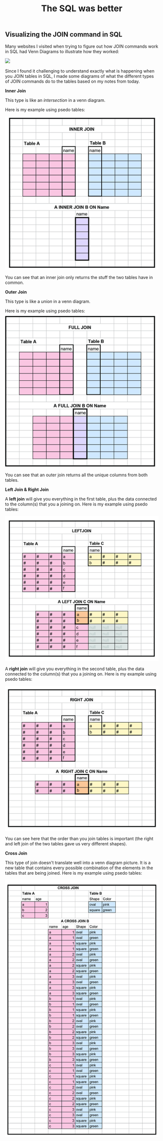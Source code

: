 ﻿---
layout: post
title: The SQL was better
---

## Visualizing the JOIN command in SQL

Many websites I visited when trying to figure out how JOIN commands work in SQL had Venn Diagrams to illustrate how they worked:

![](https://www.got-it.ai/solutions/sqlquerychat/wp-content/uploads/2019/05/Screen-Shot-2019-05-26-at-8.44.39-AM.png)

Since I found it challenging to understand exactly what is happening when you JOIN tables in SQL, I made some diagrams of what the different types of JOIN commands do to the tables based on my notes from today. 

**Inner Join**

This type is like an *intersection* in a venn diagram.

Here is my example using psedo tables:

![](https://raw.githubusercontent.com/retsullivan/retsullivan.github.io/master/images/JOIN%20tables_Inner%20Join.jpg)

You can see that an inner join only returns the stuff the two tables have in common.

**Outer Join**

This type is like a *union* in a venn diagram.

Here is my example using psedo tables:
![](https://raw.githubusercontent.com/retsullivan/retsullivan.github.io/master/images/JOIN%20tables_FUll%20Join.jpg)

You can see that an outer join returns all the unique columns from both tables.  

**Left Join & Right Join**

A **left join** will give you everything in the first table, plus the data connected to the column(s) that you a joining on. Here is my example using psedo tables:

![](https://raw.githubusercontent.com/retsullivan/retsullivan.github.io/master/images/JOIN%20tables_Left%20Join.jpg)

A **right join** will give you everything in the second table, plus the data connected to the column(s) that you a joining on. Here is my example using psedo tables:

![](https://raw.githubusercontent.com/retsullivan/retsullivan.github.io/master/images/JOIN%20tables_Right%20Join.jpg)

You can see here that the order than you join tables is important (the right and left join of the two tables gave us very different shapes). 

**Cross Join**

This type of join doesn't translate well into a venn diagram picture.  It is a new table that contains every possible combination of the elements in the tables that are being joined. Here is my example using psedo tables:

![](https://raw.githubusercontent.com/retsullivan/retsullivan.github.io/master/images/JOIN%20tables_Cross%20Join.jpg)

